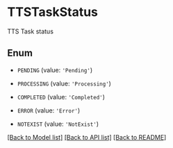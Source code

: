 # TTSTaskStatus

TTS Task status

## Enum

* `PENDING` (value: `'Pending'`)

* `PROCESSING` (value: `'Processing'`)

* `COMPLETED` (value: `'Completed'`)

* `ERROR` (value: `'Error'`)

* `NOTEXIST` (value: `'NotExist'`)

[[Back to Model list]](../README.md#documentation-for-models) [[Back to API list]](../README.md#documentation-for-api-endpoints) [[Back to README]](../README.md)


